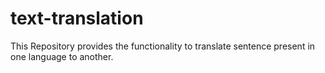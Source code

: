 # text-translation
This Repository provides the functionality to translate sentence present in one language to another.
